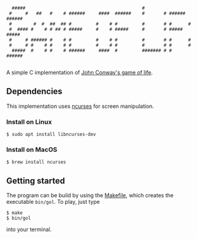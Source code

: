 ```
  #####                                           #                       
 #     #   ##   #    # ######     ####  ######    #       # ###### ###### 
 #        #  #  ##  ## #         #    # #         #       # #      #      
 #  #### #    # # ## # #####     #    # #####     #       # #####  #####  
 #     # ###### #    # #         #    # #         #       # #      #      
 #     # #    # #    # #         #    # #         #       # #      #      
  #####  #    # #    # ######     ####  #         ####### # #      ###### 
                                                                          
```

A simple C implementation of [John Conway's game of life](https://en.wikipedia.org/wiki/Conway%27s_Game_of_Life).

## Dependencies
This implementation uses [ncurses](https://invisible-island.net/ncurses/ncurses-intro.html) for screen manipulation. 

### Install on Linux

```
$ sudo apt install libncurses-dev
```

### Install on MacOS
 
```
$ brew install ncurses
```

## Getting started
The program can be build by using the [Makefile](./Makefile), which creates the executable `bin/gol`. To play, just type 

```
$ make
$ bin/gol
```
into your terminal.


